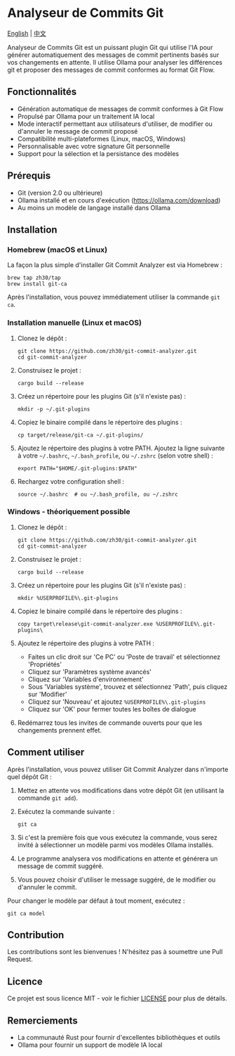 # Analyseur de Commits Git

[English](README.md) | [中文](README_ZH.md)

Analyseur de Commits Git est un puissant plugin Git qui utilise l'IA pour générer automatiquement des messages de commit pertinents basés sur vos changements en attente. Il utilise Ollama pour analyser les différences git et proposer des messages de commit conformes au format Git Flow.

## Fonctionnalités

- Génération automatique de messages de commit conformes à Git Flow
- Propulsé par Ollama pour un traitement IA local
- Mode interactif permettant aux utilisateurs d'utiliser, de modifier ou d'annuler le message de commit proposé
- Compatibilité multi-plateformes (Linux, macOS, Windows)
- Personnalisable avec votre signature Git personnelle
- Support pour la sélection et la persistance des modèles

## Prérequis

- Git (version 2.0 ou ultérieure)
- Ollama installé et en cours d'exécution (https://ollama.com/download)
- Au moins un modèle de langage installé dans Ollama

## Installation

### Homebrew (macOS et Linux)

La façon la plus simple d'installer Git Commit Analyzer est via Homebrew :

```
brew tap zh30/tap
brew install git-ca
```

Après l'installation, vous pouvez immédiatement utiliser la commande `git ca`.

### Installation manuelle (Linux et macOS)

1. Clonez le dépôt :
   ```
   git clone https://github.com/zh30/git-commit-analyzer.git
   cd git-commit-analyzer
   ```

2. Construisez le projet :
   ```
   cargo build --release
   ```

3. Créez un répertoire pour les plugins Git (s'il n'existe pas) :
   ```
   mkdir -p ~/.git-plugins
   ```

4. Copiez le binaire compilé dans le répertoire des plugins :
   ```
   cp target/release/git-ca ~/.git-plugins/
   ```

5. Ajoutez le répertoire des plugins à votre PATH. Ajoutez la ligne suivante à votre `~/.bashrc`, `~/.bash_profile`, ou `~/.zshrc` (selon votre shell) :
   ```
   export PATH="$HOME/.git-plugins:$PATH"
   ```

6. Rechargez votre configuration shell :
   ```
   source ~/.bashrc  # ou ~/.bash_profile, ou ~/.zshrc
   ```

### Windows - théoriquement possible

1. Clonez le dépôt :
   ```
   git clone https://github.com/zh30/git-commit-analyzer.git
   cd git-commit-analyzer
   ```

2. Construisez le projet :
   ```
   cargo build --release
   ```

3. Créez un répertoire pour les plugins Git (s'il n'existe pas) :
   ```
   mkdir %USERPROFILE%\.git-plugins
   ```

4. Copiez le binaire compilé dans le répertoire des plugins :
   ```
   copy target\release\git-commit-analyzer.exe %USERPROFILE%\.git-plugins\
   ```

5. Ajoutez le répertoire des plugins à votre PATH :
   - Faites un clic droit sur 'Ce PC' ou 'Poste de travail' et sélectionnez 'Propriétés'
   - Cliquez sur 'Paramètres système avancés'
   - Cliquez sur 'Variables d'environnement'
   - Sous 'Variables système', trouvez et sélectionnez 'Path', puis cliquez sur 'Modifier'
   - Cliquez sur 'Nouveau' et ajoutez `%USERPROFILE%\.git-plugins`
   - Cliquez sur 'OK' pour fermer toutes les boîtes de dialogue

6. Redémarrez tous les invites de commande ouverts pour que les changements prennent effet.

## Comment utiliser

Après l'installation, vous pouvez utiliser Git Commit Analyzer dans n'importe quel dépôt Git :

1. Mettez en attente vos modifications dans votre dépôt Git (en utilisant la commande `git add`).
2. Exécutez la commande suivante :

   ```
   git ca
   ```

3. Si c'est la première fois que vous exécutez la commande, vous serez invité à sélectionner un modèle parmi vos modèles Ollama installés.
4. Le programme analysera vos modifications en attente et générera un message de commit suggéré.
5. Vous pouvez choisir d'utiliser le message suggéré, de le modifier ou d'annuler le commit.

Pour changer le modèle par défaut à tout moment, exécutez :

```
git ca model
```

## Contribution

Les contributions sont les bienvenues ! N'hésitez pas à soumettre une Pull Request.

## Licence

Ce projet est sous licence MIT - voir le fichier [LICENSE](LICENSE) pour plus de détails.

## Remerciements

- La communauté Rust pour fournir d'excellentes bibliothèques et outils
- Ollama pour fournir un support de modèle IA local 